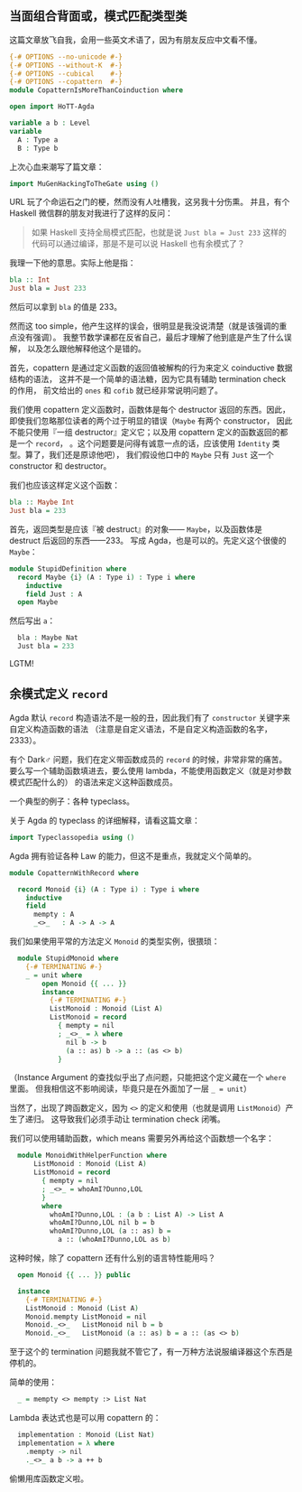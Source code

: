 ## 当面组合背面或，模式匹配类型类

这篇文章放飞自我，会用一些英文术语了，因为有朋友反应中文看不懂。

```agda
{-# OPTIONS --no-unicode #-}
{-# OPTIONS --without-K  #-}
{-# OPTIONS --cubical    #-}
{-# OPTIONS --copattern  #-}
module CopatternIsMoreThanCoinduction where

open import HoTT-Agda

variable a b : Level
variable
  A : Type a
  B : Type b
```

上次心血来潮写了篇文章：

```agda
import MuGenHackingToTheGate using ()
```

URL 玩了个命运石之门的梗，然而没有人吐槽我，这另我十分伤熏。
并且，有个 Haskell 微信群的朋友对我进行了这样的反问：

> 如果 Haskell 支持全局模式匹配，也就是说 `Just bla = Just 233`
> 这样的代码可以通过编译，那是不是可以说 Haskell 也有余模式了？

我理一下他的意思。实际上他是指：

```haskell
bla :: Int
Just bla = Just 233
```

然后可以拿到 `bla` 的值是 233。

然而这 too simple，他产生这样的误会，很明显是我没说清楚（就是该强调的重点没有强调）。
我整节数学课都在反省自己，最后才理解了他到底是产生了什么误解，
以及怎么跟他解释他这个是错的。

首先，copattern 是通过定义函数的返回值被解构的行为来定义 coinductive 数据结构的语法，
这并不是一个简单的语法糖，因为它具有辅助 termination check 的作用，
前文给出的 `ones` 和 `cofib` 就已经非常说明问题了。

我们使用 copattern 定义函数时，函数体是每个 destructor 返回的东西。因此，
即使我们忽略那位读者的两个过于明显的错误（`Maybe` 有两个 constructor，
因此不能只使用『一组 destructor』定义它；以及用 copattern 定义的函数返回的都是一个 `record`，
。这个问题要是问得有诚意一点的话，应该使用 `Identity` 类型。算了，我们还是原谅他吧），
我们假设他口中的 `Maybe` 只有 `Just` 这一个 constructor 和 destructor。

我们也应该这样定义这个函数：

```haskell
bla :: Maybe Int
Just bla = 233
```

首先，返回类型是应该『被 destruct』的对象—— `Maybe`，以及函数体是 destruct 后返回的东西——233。
写成 Agda，也是可以的。先定义这个很傻的 `Maybe`：

```agda
module StupidDefinition where
  record Maybe {i} (A : Type i) : Type i where
    inductive
    field Just : A
  open Maybe
```

然后写出 `a`：

```agda
  bla : Maybe Nat
  Just bla = 233
```

LGTM!

## 余模式定义 `record`

Agda 默认 `record` 构造语法不是一般的丑，因此我们有了 `constructor` 关键字来自定义构造函数的语法
（注意是自定义语法，不是自定义构造函数的名字，2333）。

有个 Dark♂ 问题，我们在定义带函数成员的 `record` 的时候，非常非常的痛苦。
要么写一个辅助函数填进去，要么使用 lambda，不能使用函数定义（就是对参数模式匹配什么的）
的语法来定义这种函数成员。

一个典型的例子：各种 typeclass。

关于 Agda 的 typeclass 的详细解释，请看这篇文章：

```agda
import Typeclassopedia using ()
```

Agda 拥有验证各种 Law 的能力，但这不是重点，我就定义个简单的。

```agda
module CopatternWithRecord where

  record Monoid {i} (A : Type i) : Type i where
    inductive
    field
      mempty : A
      _<>_   : A -> A -> A
```

我们如果使用平常的方法定义 `Monoid` 的类型实例，很猥琐：

```agda
  module StupidMonoid where
    {-# TERMINATING #-}
    _ = unit where
        open Monoid {{ ... }}
        instance
          {-# TERMINATING #-}
          ListMonoid : Monoid (List A)
          ListMonoid = record
            { mempty = nil
            ; _<>_ = λ where
              nil b -> b
              (a :: as) b -> a :: (as <> b)
            }
```

（Instance Argument 的查找似乎出了点问题，只能把这个定义藏在一个 `where` 里面。
但我相信这不影响阅读，毕竟只是在外面加了一层 `_ = unit`）

当然了，出现了跨函数定义，因为 `<>` 的定义和使用（也就是调用 `ListMonoid`）产生了递归。
这导致我们必须手动让 termination check 闭嘴。

我们可以使用辅助函数，which means 需要另外再给这个函数想一个名字：

```agda
  module MonoidWithHelperFunction where
      ListMonoid : Monoid (List A)
      ListMonoid = record
        { mempty = nil
        ; _<>_ = whoAmI?Dunno,LOL
        }
        where
          whoAmI?Dunno,LOL : (a b : List A) -> List A
          whoAmI?Dunno,LOL nil b = b
          whoAmI?Dunno,LOL (a :: as) b =
            a :: (whoAmI?Dunno,LOL as b)
```

这种时候，除了 copattern 还有什么别的语言特性能用吗？

```agda
  open Monoid {{ ... }} public

  instance
    {-# TERMINATING #-}
    ListMonoid : Monoid (List A)
    Monoid.mempty ListMonoid = nil
    Monoid._<>_   ListMonoid nil b = b
    Monoid._<>_   ListMonoid (a :: as) b = a :: (as <> b)
```

至于这个的 termination 问题我就不管它了，有一万种方法说服编译器这个东西是停机的。

简单的使用：

```agda
  _ = mempty <> mempty :> List Nat
```

Lambda 表达式也是可以用 copattern 的：

```agda
  implementation : Monoid (List Nat)
  implementation = λ where
    .mempty -> nil
    ._<>_ a b -> a ++ b
```

偷懒用库函数定义啦。
